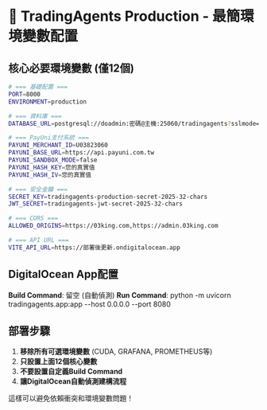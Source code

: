 # 🚀 TradingAgents Production - 最簡環境變數配置

## 核心必要環境變數 (僅12個)

```bash
# === 基礎配置 ===
PORT=8000
ENVIRONMENT=production

# === 資料庫 ===
DATABASE_URL=postgresql://doadmin:密碼@主機:25060/tradingagents?sslmode=require

# === PayUni支付系統 ===
PAYUNI_MERCHANT_ID=U03823060
PAYUNI_BASE_URL=https://api.payuni.com.tw
PAYUNI_SANDBOX_MODE=false
PAYUNI_HASH_KEY=您的真實值
PAYUNI_HASH_IV=您的真實值

# === 安全金鑰 ===
SECRET_KEY=tradingagents-production-secret-2025-32-chars
JWT_SECRET=tradingagents-jwt-secret-2025-32-chars

# === CORS ===
ALLOWED_ORIGINS=https://03king.com,https://admin.03king.com

# === API URL ===
VITE_API_URL=https://部署後更新.ondigitalocean.app
```

## DigitalOcean App配置

**Build Command**: 留空 (自動偵測)
**Run Command**: python -m uvicorn tradingagents.app:app --host 0.0.0.0 --port 8080

## 部署步驟

1. **移除所有可選環境變數** (CUDA, GRAFANA, PROMETHEUS等)
2. **只設置上面12個核心變數**
3. **不要設置自定義Build Command**
4. **讓DigitalOcean自動偵測建構流程**

這樣可以避免依賴衝突和環境變數問題！